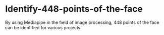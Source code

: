# Identify-448-points-of-the-face
By using Mediapipe in the field of image processing, 448 points of the face can be identified for various projects
